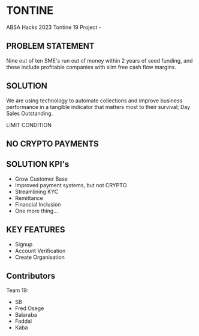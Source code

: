 # TONTINE
ABSA Hacks 2023 Tontine 19 Project - 


## PROBLEM STATEMENT
Nine out of ten SME's run out of money within 2 years of seed funding, and these include profitable companies with slim free cash flow margins. 

## SOLUTION
We are using technology to automate collections and improve business performance in a tangible indicator that matters most to their survival; Day Sales Outstanding.


LIMIT CONDITION
## NO CRYPTO PAYMENTS

## SOLUTION KPI's
- Grow Customer Base
- Improved payment systems, but not CRYPTO
- Streamlining KYC
- Remittance
- Financial Inclusion 
- One more thing...

## KEY FEATURES

- Signup 
- Account Verification
- Create Organisation

## Contributors
Team 19:
- SB
- Fred Osege
- Balaraba 
- Faddal
- Kaba